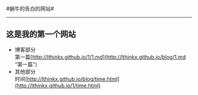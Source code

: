 #蜗牛的告白的网站#

----------    
这是我的第一个网站
------------
+ 博客部分   
    第一篇[http://lthinkx.github.io/1/1.md](http://lthinkx.github.io/blog/1.md "第一篇")   
+ 其他部分  
    时间[http://lthinkx.github.io/blog/time.html](http://lthinkx.github.io/1/time.html)